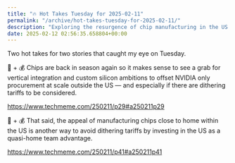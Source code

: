 ```yaml
---
title: "🔥 Hot Takes Tuesday for 2025-02-11"
permalink: "/archive/hot-takes-tuesday-for-2025-02-11/"
description: "Exploring the resurgence of chip manufacturing in the US amid tariff challenges and tech ambitions."
date: 2025-02-12 02:56:35.658804+00:00
---
```


<!-- buttondown-editor-mode: fancy --><p>Two hot takes for two stories that caught my eye on Tuesday.</p><p>🍪 + 💰 Chips are back in season again so it makes sense to see a grab for vertical integration and custom silicon ambitions to offset NVIDIA only procurement at scale outside the US — and especially if there are dithering tariffs to be considered.</p><p><a target="_blank" rel="noopener noreferrer nofollow" href="https://www.techmeme.com/250211/p29#a250211p29">https://www.techmeme.com/250211/p29#a250211p29</a></p><p>🍪 + 💰 That said, the appeal of manufacturing chips close to home within the US is another way to avoid dithering tariffs by investing in the US as a quasi-home team advantage.</p><p><a target="_blank" rel="noopener noreferrer nofollow" href="https://www.techmeme.com/250211/p41#a250211p41">https://www.techmeme.com/250211/p41#a250211p41</a></p>